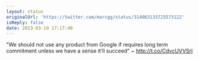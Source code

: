 ```yaml
---
layout: status
originalUrl: 'https://twitter.com/marcgg/status/314063133725573122'
isReply: false
date: 2013-03-19 17:17:40
---
```


"We should not use any product from Google if requires long term commitment unless we have a sense it’ll succeed" ~ http://t.co/CdvcUVVSrl
